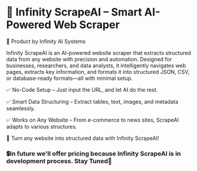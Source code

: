 # 🚀 Infinity ScrapeAI – Smart AI-Powered Web Scraper
🔹 Product by Infinity AI Systems


Infinity ScrapeAI is an AI-powered website scraper that extracts structured data from any website with precision and automation. Designed for businesses, researchers, and data analysts, it intelligently navigates web pages, extracts key information, and formats it into structured JSON, CSV, or database-ready formats—all with minimal setup.

✅ No-Code Setup – Just input the URL, and let AI do the rest.

✅ Smart Data Structuring – Extract tables, text, images, and metadata seamlessly.

✅ Works on Any Website – From e-commerce to news sites, ScrapeAI adapts to various structures.

🚀 Turn any website into structured data with Infinity ScrapeAI!

### 💲In future we'll offer pricing because Infinity ScrapeAI is in development process. Stay Tuned🌟